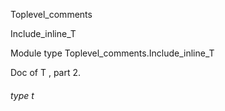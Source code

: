 Toplevel_comments

Include_inline_T

Module type Toplevel_comments.Include_inline_T

Doc of T , part 2.

<a id="type-t"></a>

###### type t